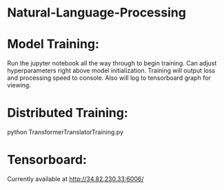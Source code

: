 # Natural-Language-Processing

# Model Training:

Run the jupyter notebook all the way through to begin training. Can adjust hyperparameters right above model initialization.
Training will output loss and processing speed to console. Also will log to tensorboard graph for viewing.

# Distributed Training:

python TransformerTranslatorTraining.py

# Tensorboard:

Currently available at http://34.82.230.33:6006/
